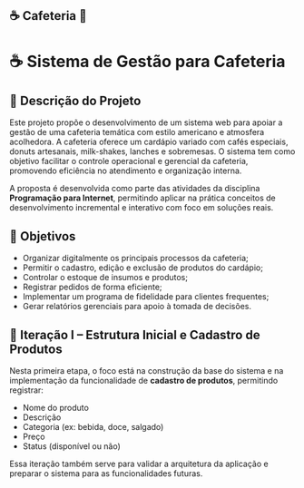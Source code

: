 ## ☕️ Cafeteria 🍩

# ☕ Sistema de Gestão para Cafeteria

## 📝 Descrição do Projeto

Este projeto propõe o desenvolvimento de um sistema web para apoiar a gestão de uma cafeteria temática com estilo americano e atmosfera acolhedora. A cafeteria oferece um cardápio variado com cafés especiais, donuts artesanais, milk-shakes, lanches e sobremesas. O sistema tem como objetivo facilitar o controle operacional e gerencial da cafeteria, promovendo eficiência no atendimento e organização interna.

A proposta é desenvolvida como parte das atividades da disciplina **Programação para Internet**, permitindo aplicar na prática conceitos de desenvolvimento incremental e interativo com foco em soluções reais.


## 🎯 Objetivos

- Organizar digitalmente os principais processos da cafeteria;
- Permitir o cadastro, edição e exclusão de produtos do cardápio;
- Controlar o estoque de insumos e produtos;
- Registrar pedidos de forma eficiente;
- Implementar um programa de fidelidade para clientes frequentes;
- Gerar relatórios gerenciais para apoio à tomada de decisões.


## 🔁 Iteração I – Estrutura Inicial e Cadastro de Produtos

Nesta primeira etapa, o foco está na construção da base do sistema e na implementação da funcionalidade de **cadastro de produtos**, permitindo registrar:

- Nome do produto  
- Descrição  
- Categoria (ex: bebida, doce, salgado)  
- Preço  
- Status (disponível ou não)

Essa iteração também serve para validar a arquitetura da aplicação e preparar o sistema para as funcionalidades futuras.
